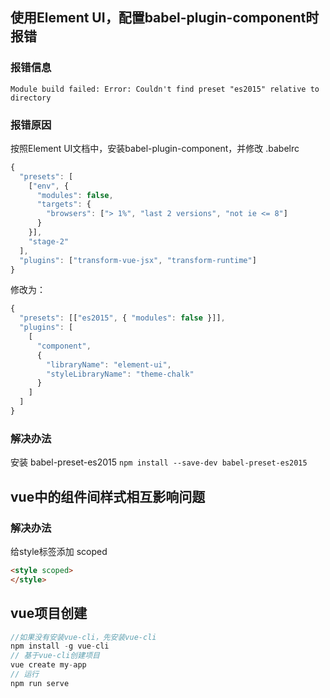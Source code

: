 ## 使用Element UI，配置babel-plugin-component时报错
### 报错信息
 `Module build failed: Error: Couldn't find preset "es2015" relative to directory`
### 报错原因
按照Element UI文档中，安装babel-plugin-component，并修改 .babelrc 
``` javascript
{
  "presets": [
    ["env", {
      "modules": false,
      "targets": {
        "browsers": ["> 1%", "last 2 versions", "not ie <= 8"]
      }
    }],
    "stage-2"
  ],
  "plugins": ["transform-vue-jsx", "transform-runtime"]
}
```
修改为：
``` javascript
{
  "presets": [["es2015", { "modules": false }]],
  "plugins": [
    [
      "component",
      {
        "libraryName": "element-ui",
        "styleLibraryName": "theme-chalk"
      }
    ]
  ]
}
```
### 解决办法
安装 babel-preset-es2015
`npm install --save-dev babel-preset-es2015`

## vue中的组件间样式相互影响问题

### 解决办法
给style标签添加 scoped
``` html
<style scoped>
</style>
```

## vue项目创建
``` JavaScript
//如果没有安装vue-cli，先安装vue-cli
npm install -g vue-cli
// 基于vue-cli创建项目
vue create my-app
// 运行
npm run serve
```